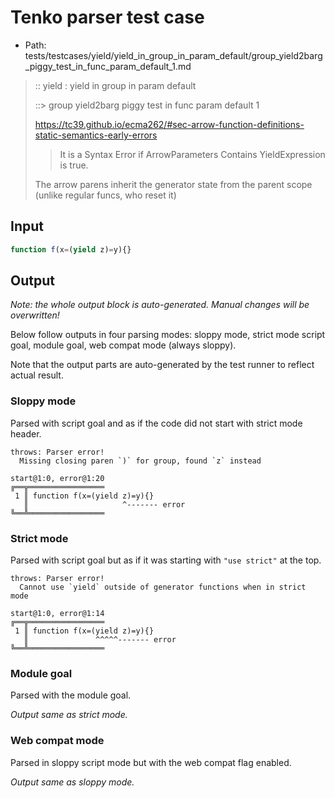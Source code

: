 # Tenko parser test case

- Path: tests/testcases/yield/yield_in_group_in_param_default/group_yield2barg_piggy_test_in_func_param_default_1.md

> :: yield : yield in group in param default
>
> ::> group yield2barg piggy test in func param default 1
>
> https://tc39.github.io/ecma262/#sec-arrow-function-definitions-static-semantics-early-errors
>
> > It is a Syntax Error if ArrowParameters Contains YieldExpression is true.
>
> The arrow parens inherit the generator state from the parent scope (unlike regular funcs, who reset it)


## Input


`````js
function f(x=(yield z)=y){}
`````

## Output

_Note: the whole output block is auto-generated. Manual changes will be overwritten!_

Below follow outputs in four parsing modes: sloppy mode, strict mode script goal, module goal, web compat mode (always sloppy).

Note that the output parts are auto-generated by the test runner to reflect actual result.

### Sloppy mode

Parsed with script goal and as if the code did not start with strict mode header.

`````
throws: Parser error!
  Missing closing paren `)` for group, found `z` instead

start@1:0, error@1:20
╔══╦═════════════════
 1 ║ function f(x=(yield z)=y){}
   ║                     ^------- error
╚══╩═════════════════

`````

### Strict mode

Parsed with script goal but as if it was starting with `"use strict"` at the top.

`````
throws: Parser error!
  Cannot use `yield` outside of generator functions when in strict mode

start@1:0, error@1:14
╔══╦═════════════════
 1 ║ function f(x=(yield z)=y){}
   ║               ^^^^^------- error
╚══╩═════════════════

`````


### Module goal

Parsed with the module goal.

_Output same as strict mode._

### Web compat mode

Parsed in sloppy script mode but with the web compat flag enabled.

_Output same as sloppy mode._
